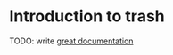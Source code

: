 # Introduction to trash

TODO: write [great documentation](http://jacobian.org/writing/great-documentation/what-to-write/)
